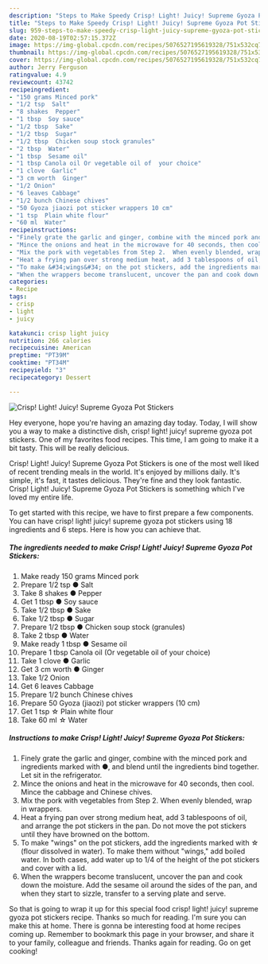 ```yaml
---
description: "Steps to Make Speedy Crisp! Light! Juicy! Supreme Gyoza Pot Stickers"
title: "Steps to Make Speedy Crisp! Light! Juicy! Supreme Gyoza Pot Stickers"
slug: 959-steps-to-make-speedy-crisp-light-juicy-supreme-gyoza-pot-stickers
date: 2020-08-19T02:57:15.372Z
image: https://img-global.cpcdn.com/recipes/5076527195619328/751x532cq70/crisp-light-juicy-supreme-gyoza-pot-stickers-recipe-main-photo.jpg
thumbnail: https://img-global.cpcdn.com/recipes/5076527195619328/751x532cq70/crisp-light-juicy-supreme-gyoza-pot-stickers-recipe-main-photo.jpg
cover: https://img-global.cpcdn.com/recipes/5076527195619328/751x532cq70/crisp-light-juicy-supreme-gyoza-pot-stickers-recipe-main-photo.jpg
author: Jerry Ferguson
ratingvalue: 4.9
reviewcount: 43742
recipeingredient:
- "150 grams Minced pork"
- "1/2 tsp  Salt"
- "8 shakes  Pepper"
- "1 tbsp  Soy sauce"
- "1/2 tbsp  Sake"
- "1/2 tbsp  Sugar"
- "1/2 tbsp  Chicken soup stock granules"
- "2 tbsp  Water"
- "1 tbsp  Sesame oil"
- "1 tbsp Canola oil Or vegetable oil of  your choice"
- "1 clove  Garlic"
- "3 cm worth  Ginger"
- "1/2 Onion"
- "6 leaves Cabbage"
- "1/2 bunch Chinese chives"
- "50 Gyoza jiaozi pot sticker wrappers 10 cm"
- "1 tsp  Plain white flour"
- "60 ml  Water"
recipeinstructions:
- "Finely grate the garlic and ginger, combine with the minced pork and ingredients marked with ●, and blend until the ingredients bind together. Let sit in the refrigerator."
- "Mince the onions and heat in the microwave for 40 seconds, then cool. Mince the cabbage and Chinese chives."
- "Mix the pork with vegetables from Step 2.  When evenly blended, wrap in wrappers."
- "Heat a frying pan over strong medium heat, add 3 tablespoons of oil, and arrange the pot stickers in the pan.   Do not move the pot stickers until they have browned on the bottom."
- "To make &#34;wings&#34; on the pot stickers, add the ingredients marked with ☆ (flour dissolved in water). To make them without &#34;wings,&#34; add boiled water. In both cases, add water up to 1/4 of the height of the pot stickers and cover with a lid."
- "When the wrappers become translucent, uncover the pan and cook down the moisture.  Add the sesame oil around the sides of the pan, and when they start to sizzle, transfer to a serving plate and serve."
categories:
- Recipe
tags:
- crisp
- light
- juicy

katakunci: crisp light juicy 
nutrition: 266 calories
recipecuisine: American
preptime: "PT39M"
cooktime: "PT34M"
recipeyield: "3"
recipecategory: Dessert

---
```



![Crisp! Light! Juicy! Supreme Gyoza Pot Stickers](https://img-global.cpcdn.com/recipes/5076527195619328/751x532cq70/crisp-light-juicy-supreme-gyoza-pot-stickers-recipe-main-photo.jpg)

Hey everyone, hope you're having an amazing day today. Today, I will show you a way to make a distinctive dish, crisp! light! juicy! supreme gyoza pot stickers. One of my favorites food recipes. This time, I am going to make it a bit tasty. This will be really delicious.



Crisp! Light! Juicy! Supreme Gyoza Pot Stickers is one of the most well liked of recent trending meals in the world. It's enjoyed by millions daily. It's simple, it's fast, it tastes delicious. They're fine and they look fantastic. Crisp! Light! Juicy! Supreme Gyoza Pot Stickers is something which I've loved my entire life.


To get started with this recipe, we have to first prepare a few components. You can have crisp! light! juicy! supreme gyoza pot stickers using 18 ingredients and 6 steps. Here is how you can achieve that.

<!--inarticleads1-->

##### The ingredients needed to make Crisp! Light! Juicy! Supreme Gyoza Pot Stickers:

1. Make ready 150 grams Minced pork
1. Prepare 1/2 tsp ● Salt
1. Take 8 shakes ● Pepper
1. Get 1 tbsp ● Soy sauce
1. Take 1/2 tbsp ● Sake
1. Take 1/2 tbsp ● Sugar
1. Prepare 1/2 tbsp ● Chicken soup stock (granules)
1. Take 2 tbsp ● Water
1. Make ready 1 tbsp ● Sesame oil
1. Prepare 1 tbsp Canola oil (Or vegetable oil of  your choice)
1. Take 1 clove ● Garlic
1. Get 3 cm worth ● Ginger
1. Take 1/2 Onion
1. Get 6 leaves Cabbage
1. Prepare 1/2 bunch Chinese chives
1. Prepare 50 Gyoza (jiaozi) pot sticker wrappers (10 cm)
1. Get 1 tsp ☆ Plain white flour
1. Take 60 ml ☆ Water




<!--inarticleads2-->

##### Instructions to make Crisp! Light! Juicy! Supreme Gyoza Pot Stickers:

1. Finely grate the garlic and ginger, combine with the minced pork and ingredients marked with ●, and blend until the ingredients bind together. Let sit in the refrigerator.
1. Mince the onions and heat in the microwave for 40 seconds, then cool. Mince the cabbage and Chinese chives.
1. Mix the pork with vegetables from Step 2.  When evenly blended, wrap in wrappers.
1. Heat a frying pan over strong medium heat, add 3 tablespoons of oil, and arrange the pot stickers in the pan.   Do not move the pot stickers until they have browned on the bottom.
1. To make &#34;wings&#34; on the pot stickers, add the ingredients marked with ☆ (flour dissolved in water). To make them without &#34;wings,&#34; add boiled water. In both cases, add water up to 1/4 of the height of the pot stickers and cover with a lid.
1. When the wrappers become translucent, uncover the pan and cook down the moisture.  Add the sesame oil around the sides of the pan, and when they start to sizzle, transfer to a serving plate and serve.




So that is going to wrap it up for this special food crisp! light! juicy! supreme gyoza pot stickers recipe. Thanks so much for reading. I'm sure you can make this at home. There is gonna be interesting food at home recipes coming up. Remember to bookmark this page in your browser, and share it to your family, colleague and friends. Thanks again for reading. Go on get cooking!
